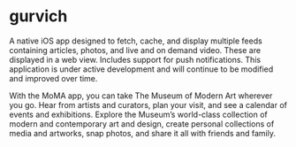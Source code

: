 # gurvich
A native iOS app designed to fetch, cache, and display multiple feeds containing articles, photos, and live and on demand video. These are displayed in a web view. Includes support for push notifications.
This application is under active development and will continue to be modified and improved over time.

With the MoMA app, you can take The Museum of Modern Art wherever you go. Hear from artists and curators, plan your visit, and see a calendar of events and exhibitions. Explore the Museum’s world-class collection of modern and contemporary art and design, create personal collections of media and artworks, snap photos, and share it all with friends and family. 
